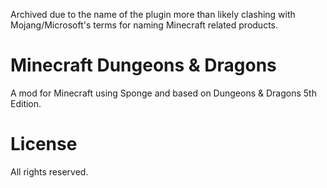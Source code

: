 Archived due to the name of the plugin more than likely clashing with Mojang/Microsoft's terms for naming Minecraft related products.

Minecraft Dungeons & Dragons
===================

A mod for Minecraft using Sponge and based on Dungeons & Dragons 5th Edition.

License
===================

All rights reserved.
